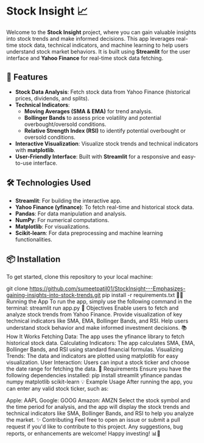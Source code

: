 # Stock Insight 📈

Welcome to the **Stock Insight** project, where you can gain valuable insights into stock trends and make informed decisions. This app leverages real-time stock data, technical indicators, and machine learning to help users understand stock market behaviors. It is built using **Streamlit** for the user interface and **Yahoo Finance** for real-time stock data fetching.

## 🚀 Features

- **Stock Data Analysis**: Fetch stock data from Yahoo Finance (historical prices, dividends, and splits).
- **Technical Indicators**: 
  - **Moving Averages (SMA & EMA)** for trend analysis.
  - **Bollinger Bands** to assess price volatility and potential overbought/oversold conditions.
  - **Relative Strength Index (RSI)** to identify potential overbought or oversold conditions.
- **Interactive Visualization**: Visualize stock trends and technical indicators with **matplotlib**.
- **User-Friendly Interface**: Built with **Streamlit** for a responsive and easy-to-use interface.

## 🛠️ Technologies Used

- **Streamlit**: For building the interactive app.
- **Yahoo Finance (yfinance)**: To fetch real-time and historical stock data.
- **Pandas**: For data manipulation and analysis.
- **NumPy**: For numerical computations.
- **Matplotlib**: For visualizations.
- **Scikit-learn**: For data preprocessing and machine learning functionalities.

## 📦 Installation

To get started, clone this repository to your local machine:

git clone https://github.com/sumeetpatil01/StockInsight---Emphasizes-gaining-insights-into-stock-trends.git
pip install -r requirements.txt
🏃‍♂️ Running the App
To run the app, simply use the following command in the terminal:
streamlit run app.py
🎯 Objectives
Enable users to fetch and analyze stock trends from Yahoo Finance.
Provide visualization of key technical indicators like SMA, EMA, Bollinger Bands, and RSI.
Help users understand stock behavior and make informed investment decisions.
📚 How It Works
Fetching Data: The app uses the yfinance library to fetch historical stock data.
Calculating Indicators: The app calculates SMA, EMA, Bollinger Bands, and RSI using standard financial formulas.
Visualizing Trends: The data and indicators are plotted using matplotlib for easy visualization.
User Interaction: Users can input a stock ticker and choose the date range for fetching the data.
📝 Requirements
Ensure you have the following dependencies installed:
pip install streamlit yfinance pandas numpy matplotlib scikit-learn
💡 Example Usage
After running the app, you can enter any valid stock ticker, such as:

Apple: AAPL
Google: GOOG
Amazon: AMZN
Select the stock symbol and the time period for analysis, and the app will display the stock trends and technical indicators like SMA, Bollinger Bands, and RSI to help you analyze the market.
✨ Contributing
Feel free to open an issue or submit a pull request if you'd like to contribute to this project. Any suggestions, bug reports, or enhancements are welcome!
Happy investing! 📊🚀
